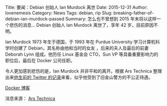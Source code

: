 Title: 要闻：Debian 创始人 Ian Murdock 离世
Date: 2015-12-31
Author: lovenemesis
Category: News
Tags: debian, rip
Slug: breaking-father-of-debian-ian-murdock-passed
Summary: 怎么也不曾想到 2015 年末将以这样一个悲伤的消息… Debian 创始人 Ian Murdock 离世了，享年 42 岁，目前原因不明。

Ian Murdock 1973 年生于德国，于 1993 年在 Purdue University 学习计算机科学时创建了 Debian，其名称由他和当时的女友 ，后来的夫人及最后的前妻 Deborah Lynn 组成。他历任 Linux 基金会 CTO，Sun VP 等具备重要影响力的职位后，最后在 Docker 公司任职。

令人更加感到悲伤的是，Ian Murdock 并非平和的离开。根据 Ars Technica 整理出来[他生前的 Twitter 的记录](https://img.sauf.ca/pictures/2015-12-29/c12fc3b2278596da4a26edd4a41f3373.pdf)来看，似乎他受到了旧金山警方的不公正待遇。

[Docker 博客](http://blog.docker.com/2015/12/ian-murdock/)

消息来源： [Ars Technica](http://arstechnica.com/information-technology/2015/12/ian-murdock-father-of-debian-dead-at-42/)